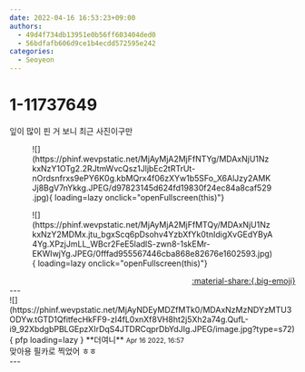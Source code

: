 ```yaml
---
date: 2022-04-16 16:53:23+09:00
authors:
  - 49d4f734db13951e0b56ff603404ded0
  - 56bdfafb606d9ce1b4ecdd572595e242
categories:
  - Seoyeon
---
```


# 1-11737649

<div class="post-container" markdown="1">
<div class="content-container md-sidebar__scrollwrap" markdown="1">

잎이 많이 핀 거 보니 최근 사진이구만
<figure markdown="1">
![](https://phinf.wevpstatic.net/MjAyMjA2MjFfNTYg/MDAxNjU1NzkxNzY1OTg2.2RJtmWvcQsz1JljbEc2tRTrUt-nOrdsnfrxs9ePY6K0g.kbMQrx4f06zXYw1b5SFo_X6AlJzy2AMKJj8BgV7nYkkg.JPEG/d97823145d624fd19830f24ec84a8caf529.jpg){ loading=lazy onclick="openFullscreen(this)"}
</figure>

<figure markdown="1">
![](https://phinf.wevpstatic.net/MjAyMjA2MjFfMTQy/MDAxNjU1NzkxNzY2MDMx.jtu_bgxScq6pDsohv4YzbXfYk0tnIdigXvGEdYByA4Yg.XPzjJmLL_WBcr2FeE5ladlS-zwn8-1skEMr-EKWIwjYg.JPEG/0fffad955567446cba868e82676e1602593.jpg){ loading=lazy onclick="openFullscreen(this)"}
</figure>


</div>
</div>

<div style="text-align: right;" markdown="1">
<a href="https://weverse.io/fromis9/fanpost/1-11737649" style="text-align: right;">:material-share:{.big-emoji}</a>
</div>
---

<div class="comments-container md-sidebar__scrollwrap" markdown="1">
<div class="comment" markdown="1">
<div class='id-container' markdown="1">
![](https://phinf.wevpstatic.net/MjAyNDEyMDZfMTk0/MDAxNzMzNDYzMTU3ODYw.tGTD1QfitfecHkFF9-zI4fL0xnXf8VH8ht2j5Xh2a74g.QufL-i9_92XbdgbPBLGEpzXIrDqS4JTDRCqprDbYdJIg.JPEG/image.jpg?type=s72){ pfp loading=lazy }
**<span class="artist">더여니</span>** <small>Apr 16 2022, 16:57</small><br>
</div>
<div class='comment-body' markdown="1">
맞아용 필카로 찍었어 ㅎㅎ
</div>
</div>
</div>
---
